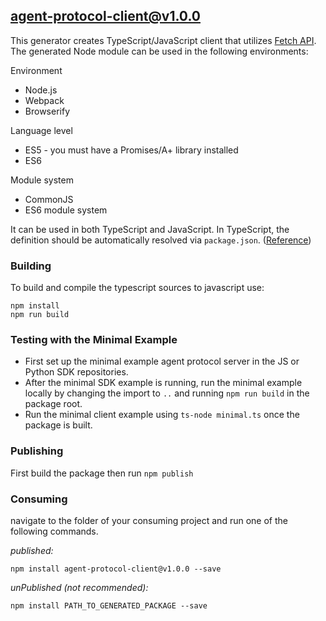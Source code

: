 ## agent-protocol-client@v1.0.0

This generator creates TypeScript/JavaScript client that utilizes [Fetch API](https://fetch.spec.whatwg.org/). The generated Node module can be used in the following environments:

Environment

- Node.js
- Webpack
- Browserify

Language level

- ES5 - you must have a Promises/A+ library installed
- ES6

Module system

- CommonJS
- ES6 module system

It can be used in both TypeScript and JavaScript. In TypeScript, the definition should be automatically resolved via `package.json`. ([Reference](http://www.typescriptlang.org/docs/handbook/typings-for-npm-packages.html))

### Building

To build and compile the typescript sources to javascript use:

```
npm install
npm run build
```

### Testing with the Minimal Example

- First set up the minimal example agent protocol server in the JS or Python SDK repositories.
- After the minimal SDK example is running, run the minimal example locally by changing the import to `..` and running `npm run build` in the package root.
- Run the minimal client example using `ts-node minimal.ts` once the package is built.

### Publishing

First build the package then run `npm publish`

### Consuming

navigate to the folder of your consuming project and run one of the following commands.

_published:_

```
npm install agent-protocol-client@v1.0.0 --save
```

_unPublished (not recommended):_

```
npm install PATH_TO_GENERATED_PACKAGE --save
```
